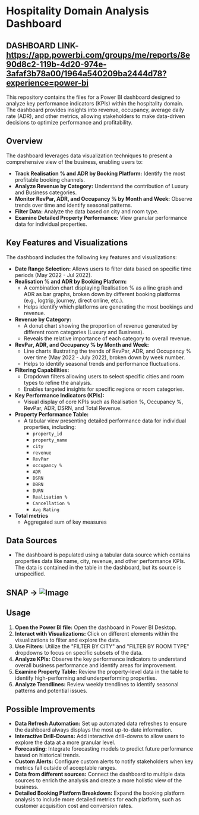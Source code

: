 # Hospitality Domain Analysis Dashboard
## DASHBOARD LINK- https://app.powerbi.com/groups/me/reports/8e90d8c2-119b-4d20-974e-3afaf3b78a00/1964a540209ba2444d78?experience=power-bi
This repository contains the files for a Power BI dashboard designed to analyze key performance indicators (KPIs) within the hospitality domain. The dashboard provides insights into revenue, occupancy, average daily rate (ADR), and other metrics, allowing stakeholders to make data-driven decisions to optimize performance and profitability.

## Overview

The dashboard leverages data visualization techniques to present a comprehensive view of the business, enabling users to:

*   **Track Realisation % and ADR by Booking Platform:** Identify the most profitable booking channels.
*   **Analyze Revenue by Category:** Understand the contribution of Luxury and Business categories.
*   **Monitor RevPar, ADR, and Occupancy % by Month and Week:**  Observe trends over time and identify seasonal patterns.
*   **Filter Data:** Analyze the data based on city and room type.
*   **Examine Detailed Property Performance:** View granular performance data for individual properties.

## Key Features and Visualizations

The dashboard includes the following key features and visualizations:

*   **Date Range Selection:** Allows users to filter data based on specific time periods (May 2022 - Jul 2022).
*   **Realisation % and ADR by Booking Platform:**
    *   A combination chart displaying Realisation % as a line graph and ADR as bar graphs, broken down by different booking platforms (e.g., logtrip, journey, direct online, etc.).
    *   Helps identify which platforms are generating the most bookings and revenue.
*   **Revenue by Category:**
    *   A donut chart showing the proportion of revenue generated by different room categories (Luxury and Business).
    *   Reveals the relative importance of each category to overall revenue.
*   **RevPar, ADR, and Occupancy % by Month and Week:**
    *   Line charts illustrating the trends of RevPar, ADR, and Occupancy % over time (May 2022 - July 2022), broken down by week number.
    *   Helps to identify seasonal trends and performance fluctuations.
*   **Filtering Capabilities:**
    *   Dropdown filters allowing users to select specific cities and room types to refine the analysis.
    *   Enables targeted insights for specific regions or room categories.
*   **Key Performance Indicators (KPIs):**
    *   Visual display of core KPIs such as Realisation %, Occupancy %, RevPar, ADR, DSRN, and Total Revenue.
*   **Property Performance Table:**
    *   A tabular view presenting detailed performance data for individual properties, including:
        *   `property_id`
        *   `property_name`
        *   `city`
        *   `revenue`
        *   `RevPar`
        *   `occupancy %`
        *   `ADR`
        *   `DSRN`
        *   `DBRN`
        *   `DURN`
        *   `Realisation %`
        *   `Cancellation %`
        *   `Avg Rating`
*  **Total metrics**
   * Aggregated sum of key measures

## Data Sources

*   The dashboard is populated using a tabular data source which contains properties data like name, city, revenue, and other performance KPIs.  The data is contained in the table in the dashboard, but its source is unspecified.

## SNAP → ![Image](https://github.com/user-attachments/assets/8e7fe944-0b61-4641-831f-d0d7fe2c901a)

## Usage

1.  **Open the Power BI file:** Open the dashboard in Power BI Desktop.
2.  **Interact with Visualizations:** Click on different elements within the visualizations to filter and explore the data.
3.  **Use Filters:** Utilize the "FILTER BY CITY" and "FILTER BY ROOM TYPE" dropdowns to focus on specific subsets of the data.
4.  **Analyze KPIs:** Observe the key performance indicators to understand overall business performance and identify areas for improvement.
5.  **Examine Property Table:** Review the property-level data in the table to identify high-performing and underperforming properties.
6.  **Analyze Trendlines:** Review weekly trendlines to identify seasonal patterns and potential issues.

## Possible Improvements

*   **Data Refresh Automation:** Set up automated data refreshes to ensure the dashboard always displays the most up-to-date information.
*   **Interactive Drill-Downs:** Add interactive drill-downs to allow users to explore the data at a more granular level.
*   **Forecasting:** Integrate forecasting models to predict future performance based on historical trends.
*   **Custom Alerts:** Configure custom alerts to notify stakeholders when key metrics fall outside of acceptable ranges.
*   **Data from different sources:** Connect the dashboard to multiple data sources to enrich the analysis and create a more holistic view of the business.
*   **Detailed Booking Platform Breakdown:** Expand the booking platform analysis to include more detailed metrics for each platform, such as customer acquisition cost and conversion rates.
